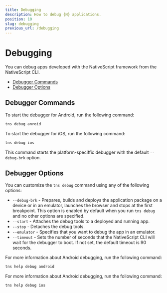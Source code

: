 ```yaml
---
title: Debugging
description: How to debug {N} applications.
position: 10
slug: debugging
previous_url: /debugging
---
```


# Debugging

You can debug apps developed with the NativeScript framework from the NativeScript CLI.

* [Debugger Commands](#debugger-commands)
* [Debugger Options](#debugger-options)

## Debugger Commands

To start the debugger for Android, run the following command:

```Bash
tns debug anroid
```

To start the debugger for iOS, run the following command:

```Bash
tns debug ios
```

This command starts the platform-speciffic debugger with the default `--debug-brk` option.

## Debugger Options

You can customize the `tns debug` command using any of the following options:
* `--debug-brk` - Prepares, builds and deploys the application package on a device or in an emulator, launches the browser and stops at the first breakpoint. This option is enabled by default when you run `tns debug` and no other options are specified.
* `--start` - Attaches the debug tools to a deployed and running app.
* `--stop` - Detaches the debug tools.
* `--emulator` - Specifies that you want to debug the app in an emulator.
* `--timeout` - Sets the number of seconds that the NativeScript CLI will wait for the debugger to boot. If not set, the default timeout is 90 seconds.

For more information about Android debugging, run the following command:

```Bash
tns help debug android
```

For more information about Android debugging, run the following command:

```Bash
tns help debug ios
```
